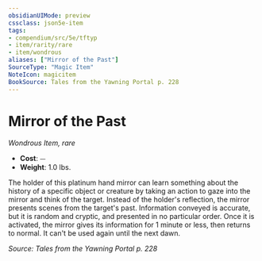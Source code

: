 ```yaml
---
obsidianUIMode: preview
cssclass: json5e-item
tags:
- compendium/src/5e/tftyp
- item/rarity/rare
- item/wondrous
aliases: ["Mirror of the Past"]
SourceType: "Magic Item"
NoteIcon: magicitem
BookSource: Tales from the Yawning Portal p. 228
---
```

# Mirror of the Past
*Wondrous Item, rare*  

- **Cost**: ⏤
- **Weight**: 1.0 lbs.

The holder of this platinum hand mirror can learn something about the history of a specific object or creature by taking an action to gaze into the mirror and think of the target. Instead of the holder's reflection, the mirror presents scenes from the target's past. Information conveyed is accurate, but it is random and cryptic, and presented in no particular order. Once it is activated, the mirror gives its information for 1 minute or less, then returns to normal. It can't be used again until the next dawn.

*Source: Tales from the Yawning Portal p. 228*
